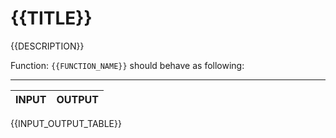 # {{TITLE}}

{{DESCRIPTION}}

Function: `{{FUNCTION_NAME}}` should behave as following:

-----------------------------------

| INPUT | OUTPUT |
| :--- | ---: |
{{INPUT_OUTPUT_TABLE}}